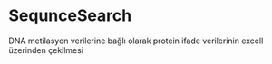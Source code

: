 # SequnceSearch
DNA metilasyon verilerine bağlı olarak protein ifade verilerinin excell üzerinden çekilmesi
